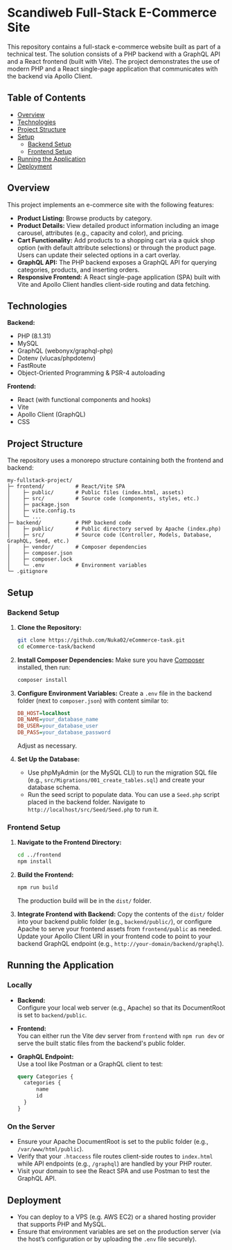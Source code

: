 # Scandiweb Full-Stack E-Commerce Site

This repository contains a full-stack e-commerce website built as part of a technical test. The solution consists of a PHP backend with a GraphQL API and a React frontend (built with Vite). The project demonstrates the use of modern PHP and a React single-page application that communicates with the backend via Apollo Client.

## Table of Contents

- [Overview](#overview)
- [Technologies](#technologies)
- [Project Structure](#project-structure)
- [Setup](#setup)
    - [Backend Setup](#backend-setup)
    - [Frontend Setup](#frontend-setup)
- [Running the Application](#running-the-application)
- [Deployment](#deployment)

## Overview

This project implements an e-commerce site with the following features:

- **Product Listing:** Browse products by category.
- **Product Details:** View detailed product information including an image carousel, attributes (e.g., capacity and color), and pricing.
- **Cart Functionality:** Add products to a shopping cart via a quick shop option (with default attribute selections) or through the product page. Users can update their selected options in a cart overlay.
- **GraphQL API:** The PHP backend exposes a GraphQL API for querying categories, products, and inserting orders.
- **Responsive Frontend:** A React single-page application (SPA) built with Vite and Apollo Client handles client-side routing and data fetching.

## Technologies

**Backend:**
- PHP (8.1.31)
- MySQL
- GraphQL (webonyx/graphql-php)
- Dotenv (vlucas/phpdotenv)
- FastRoute
- Object-Oriented Programming & PSR-4 autoloading

**Frontend:**
- React (with functional components and hooks)
- Vite
- Apollo Client (GraphQL)
- CSS

## Project Structure

The repository uses a monorepo structure containing both the frontend and backend:

```
my-fullstack-project/
├─ frontend/          # React/Vite SPA
│    ├─ public/       # Public files (index.html, assets)
│    ├─ src/          # Source code (components, styles, etc.)
│    ├─ package.json
│    ├─ vite.config.ts
│    └─ ...
├─ backend/           # PHP backend code
│    ├─ public/       # Public directory served by Apache (index.php)
│    ├─ src/          # Source code (Controller, Models, Database, GraphQL, Seed, etc.)
│    ├─ vendor/       # Composer dependencies
│    ├─ composer.json
│    ├─ composer.lock
│    └─ .env          # Environment variables
└─ .gitignore
```

## Setup

### Backend Setup

1. **Clone the Repository:**
   ```bash
   git clone https://github.com/Nuka02/eCommerce-task.git
   cd eCommerce-task/backend
   ```

2. **Install Composer Dependencies:**
   Make sure you have [Composer](https://getcomposer.org/) installed, then run:
   ```bash
   composer install
   ```

3. **Configure Environment Variables:**
   Create a `.env` file in the backend folder (next to `composer.json`) with content similar to:
   ```ini
   DB_HOST=localhost
   DB_NAME=your_database_name
   DB_USER=your_database_user
   DB_PASS=your_database_password
   ```
   Adjust as necessary.

4. **Set Up the Database:**
    - Use phpMyAdmin (or the MySQL CLI) to run the migration SQL file (e.g., `src/Migrations/001_create_tables.sql`) and create your database schema.
    - Run the seed script to populate data. You can use a `Seed.php` script placed in the backend folder. Navigate to `http://localhost/src/Seed/Seed.php` to run it.

### Frontend Setup

1. **Navigate to the Frontend Directory:**
   ```bash
   cd ../frontend
   npm install
   ```

2. **Build the Frontend:**
   ```bash
   npm run build
   ```
   The production build will be in the `dist/` folder.

3. **Integrate Frontend with Backend:**
   Copy the contents of the `dist/` folder into your backend public folder (e.g., `backend/public/`), or configure Apache to serve your frontend assets from `frontend/public` as needed.  
   Update your Apollo Client URI in your frontend code to point to your backend GraphQL endpoint (e.g., `http://your-domain/backend/graphql`).

## Running the Application

### Locally

- **Backend:**  
  Configure your local web server (e.g., Apache) so that its DocumentRoot is set to `backend/public`.

- **Frontend:**  
  You can either run the Vite dev server from `frontend` with `npm run dev` or serve the built static files from the backend's public folder.

- **GraphQL Endpoint:**  
  Use a tool like Postman or a GraphQL client to test:
  ```graphql
  query Categories {
    categories {
        name
        id
    }
  }
  ```

### On the Server

- Ensure your Apache DocumentRoot is set to the public folder (e.g., `/var/www/html/public`).
- Verify that your `.htaccess` file routes client-side routes to `index.html` while API endpoints (e.g., `/graphql`) are handled by your PHP router.
- Visit your domain to see the React SPA and use Postman to test the GraphQL API.

## Deployment

- You can deploy to a VPS (e.g. AWS EC2) or a shared hosting provider that supports PHP and MySQL.
- Ensure that environment variables are set on the production server (via the host’s configuration or by uploading the `.env` file securely).


